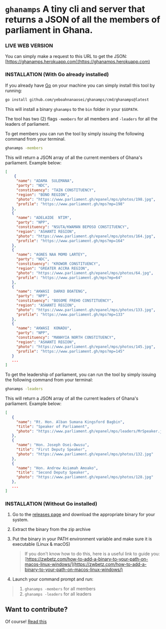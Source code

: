 # `ghanamps` A tiny cli and server that returns a JSON of all the members of parliament in Ghana.

### LIVE WEB VERSION
You can simply make a request to this URL to get the JSON:  
[https://ghanamps.herokuapp.com](https://ghanamps.herokuapp.com)  


### INSTALLATION (With Go already installed)
If you already have [Go](https://go.dev/) on your machine you can simply install this tool by running: 
```bash
go install github.com/yeboahnanaosei/ghanamps/cmd/ghanamps@latest
```
This will install a binary `ghanamps` to the `bin` folder in your `$GOPATH`.  

The tool has two (2) flags `-members` for all members and `-leaders` for all the leaders of parliament.  

To get members you can run the tool by simply issuing the following command from your terminal.
```bash
ghanamps -members
```
This will return a JSON array of all the current members of Ghana's parliament. Example below:
```json
[
    {
     "name": "ADAMA  SULEMANA",
     "party": "NDC",
     "constituency": "TAIN CONSTITUENCY",
     "region": "BONO REGION",
     "photo": "https://www.parliament.gh/epanel/mps/photos/198.jpg",
     "profile": "https://www.parliament.gh/mps?mp=198"
   },
   {
     "name": "ADELAIDE  NTIM",
     "party": "NPP",
     "constituency": "NSUTA/KWAMAN BEPOSO CONSTITUENCY",
     "region": "ASHANTI REGION",
     "photo": "https://www.parliament.gh/epanel/mps/photos/164.jpg",
     "profile": "https://www.parliament.gh/mps?mp=164"
   },
   {
     "name": "AGNES NAA MOMO LARTEY",
     "party": "NDC",
     "constituency": "KROWOR CONSTITUENCY",
     "region": "GREATER ACCRA REGION",
     "photo": "https://www.parliament.gh/epanel/mps/photos/64.jpg",
     "profile": "https://www.parliament.gh/mps?mp=64"
   },
   {
     "name": "AKWASI  DARKO BOATENG",
     "party": "NPP",
     "constituency": "BOSOME FREHO CONSTITUENCY",
     "region": "ASHANTI REGION",
     "photo": "https://www.parliament.gh/epanel/mps/photos/133.jpg",
     "profile": "https://www.parliament.gh/mps?mp=133"
   },
   {
     "name": "AKWASI  KONADU",
     "party": "NPP",
     "constituency": "MANHYIA NORTH CONSTITUENCY",
     "region": "ASHANTI REGION",
     "photo": "https://www.parliament.gh/epanel/mps/photos/145.jpg",
     "profile": "https://www.parliament.gh/mps?mp=145"
   }
   ...
]
```

To get the leadership of parliament, you can run the tool by simply issuing the following command from your terminal:
```bash
ghanamps -leaders
```
This will return a JSON array of all the current leaders of Ghana's parliament. Example below:
```json
[
   {
     "name": "Rt. Hon. Alban Sumana Kingsford Bagbin",
     "title": "Speaker of Parliament",
     "photo": "https://www.parliament.gh/epanel/mps/leaders/MrSpeaker.jpg"
   },
   {
     "name": "Hon. Joseph Osei-Owusu",
     "title": "First Deputy Speaker",
     "photo": "https://www.parliament.gh/epanel/mps/photos/132.jpg"
   },
   {
     "name": "Hon. Andrew Asiamah Amoako",
     "title": "Second Deputy Speaker",
     "photo": "https://www.parliament.gh/epanel/mps/photos/128.jpg"
   },
   ...
]
```

### INSTALLATION (Without Go installed)
1. Go to the [releases page](https://github.com/yeboahnanaosei/ghanamps/releases) and download the appropriate binary for your system.
1. Extract the binary from the zip archive
1. Put the binary in your PATH environment variable and make sure it is executable (Linux & macOS)
    > If you don't know how to do this, here is a useful link to guide you: [https://zwbetz.com/how-to-add-a-binary-to-your-path-on-macos-linux-windows/](https://zwbetz.com/how-to-add-a-binary-to-your-path-on-macos-linux-windows/)  

4. Launch your command prompt and run:
> 1. `ghanamps -members` for all members
> 2. `ghanamps -leaders` for all leaders


## Want to contribute?
Of course! [Read this](https://github.com/yeboahnanaosei/ghanamps/blob/master/CONTRIBUTING.md)
